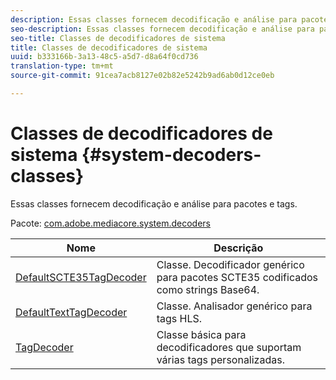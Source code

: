 ```yaml
---
description: Essas classes fornecem decodificação e análise para pacotes e tags.
seo-description: Essas classes fornecem decodificação e análise para pacotes e tags.
seo-title: Classes de decodificadores de sistema
title: Classes de decodificadores de sistema
uuid: b333166b-3a13-48c5-a5d7-d8a64f0cd736
translation-type: tm+mt
source-git-commit: 91cea7acb8127e02b82e5242b9ad6ab0d12ce0eb

---
```



# Classes de decodificadores de sistema {#system-decoders-classes}

Essas classes fornecem decodificação e análise para pacotes e tags.

Pacote: [com.adobe.mediacore.system.decoders](https://help.adobe.com/en_US/primetime/api/psdk/asdoc-dhls_1.4/com/adobe/mediacore/system/decoders/package-detail.html)

| Nome | Descrição |
|---|---|
| [DefaultSCTE35TagDecoder](https://help.adobe.com/en_US/primetime/api/psdk/asdoc-dhls_1.4/com/adobe/mediacore/system/decoders/DefaultSCTE35TagDecoder.html) | Classe. Decodificador genérico para pacotes SCTE35 codificados como strings Base64. |
| [DefaultTextTagDecoder](https://help.adobe.com/en_US/primetime/api/psdk/asdoc-dhls_1.4/com/adobe/mediacore/system/decoders/DefaultTextTagDecoder.html) | Classe. Analisador genérico para tags HLS. |
| [TagDecoder](https://help.adobe.com/en_US/primetime/api/psdk/asdoc-dhls_1.4/com/adobe/mediacore/system/decoders/TagDecoder.html) | Classe básica para decodificadores que suportam várias tags personalizadas. |

